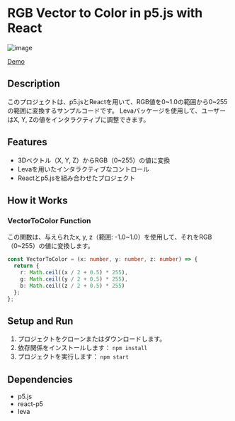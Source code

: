# RGB Vector to Color in p5.js with React
![image](https://github.com/went5/vector-to-normal-color-p5/assets/10868288/788dbc7d-6d17-41cc-beea-10a753611952)

[Demo](https://codesandbox.io/s/vector-to-normal-color-p5-xibmzu?file=/src/App.tsx)

## Description

このプロジェクトは、p5.jsとReactを用いて、RGB値を0~1.0の範囲から0~255の範囲に変換するサンプルコードです。
Levaパッケージを使用して、ユーザーはX, Y, Zの値をインタラクティブに調整できます。

## Features

- 3Dベクトル（X, Y, Z）からRGB（0~255）の値に変換
- Levaを用いたインタラクティブなコントロール
- Reactとp5.jsを組み合わせたプロジェクト

## How it Works

### VectorToColor Function

この関数は、与えられたx, y, z（範囲: -1.0~1.0）を使用して、それをRGB（0~255）の値に変換します。

```typescript
const VectorToColor = (x: number, y: number, z: number) => {
  return {
    r: Math.ceil((x / 2 + 0.5) * 255),
    g: Math.ceil((y / 2 + 0.5) * 255),
    b: Math.ceil((z / 2 + 0.5) * 255)
  };
};
```

## Setup and Run

1. プロジェクトをクローンまたはダウンロードします。
2. 依存関係をインストールします： `npm install`
3. プロジェクトを実行します： `npm start`

## Dependencies

- p5.js
- react-p5
- leva
